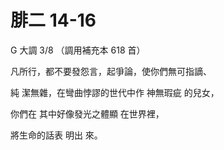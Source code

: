# 腓二 14-16

G 大調 3/8 （調用補充本 618 首）

凡所行，都不要發怨言，起爭論，使你們無可指謫、

純 潔無雜，在彎曲悖謬的世代中作 神無瑕疵 的兒女， 

你們在 其中好像發光之體顯 在世界裡，

將生命的話表 明出 來。